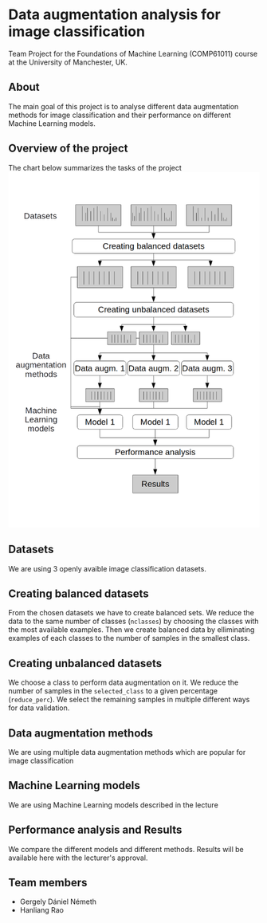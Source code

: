 # Data augmentation analysis for image classification
Team Project for the Foundations of Machine Learning (COMP61011) course at the University of Manchester, UK.
## About
The main goal of this project is to analyse different data augmentation methods for image classification and their performance on different Machine Learning models.
## Overview of the project
The chart below summarizes the tasks of the project
![Project workflow](/res/tasks_workflow.png)
## Datasets
We are using 3 openly avaible image classification datasets.
## Creating balanced datasets
From the chosen datasets we have to create balanced sets. We reduce the data to the same number of classes (`nclasses`) by choosing the classes with the most available examples. Then we create balanced data by elliminating examples of each classes to the number of samples in the smallest class.
## Creating unbalanced datasets
We choose a class to perform data augmentation on it. We reduce the number of samples in the `selected_class` to a given percentage (`reduce_perc`). We select the remaining samples in multiple different ways for data validation.
## Data augmentation methods
We are using multiple data augmentation methods which are popular for image classification
## Machine Learning models
We are using Machine Learning models described in the lecture
## Performance analysis and Results
We compare the different models and different methods. Results will be available here with the lecturer's approval.
## Team members
 - Gergely Dániel Németh
 - Hanliang Rao
